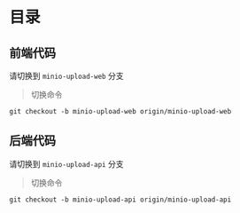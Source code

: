 # 目录

## 前端代码

请切换到 `minio-upload-web` 分支

> 切换命令
```shell
git checkout -b minio-upload-web origin/minio-upload-web
```



## 后端代码

请切换到 `minio-upload-api` 分支

> 切换命令
```shell
git checkout -b minio-upload-api origin/minio-upload-api
```